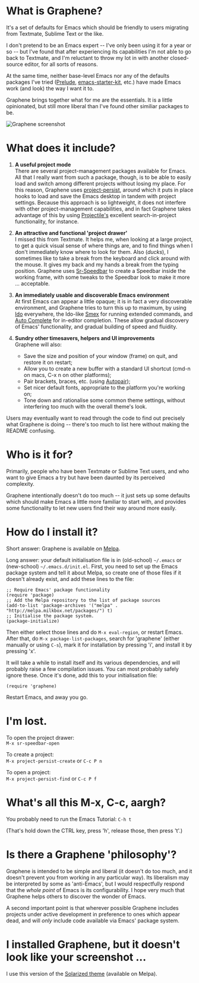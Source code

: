What is Graphene?
=================
It's a set of defaults for Emacs which should be friendly to users migrating from Textmate, Sublime Text or the like.

I don't pretend to be an Emacs expert -- I've only been using it for a year or so -- but I've found that after experiencing its capabilities I'm not able to go back to Textmate, and I'm reluctant to throw my lot in with another closed-source editor, for all sorts of reasons.

At the same time, neither base-level Emacs nor any of the defaults packages I've tried ([Prelude](https://github.com/bbatsov/prelude), [emacs-starter-kit](https://github.com/technomancy/emacs-starter-kit), etc.) have made Emacs work (and look) the way I want it to.

Graphene brings together what for me are the essentials. It is a little opinionated, but still more liberal than I've found other similiar packages to be.

![Graphene screenshot](http://s3-eu-west-1.amazonaws.com/graphene/graphene.png)

What does it include?
=====================
1. **A useful project mode**  
   There are several project-management packages available for Emacs. All that I really want from such a package, though, is to be able to easily load and switch among different projects without losing my place. For this reason, Graphene uses [project-persist](https://github.com/rdallasgray/project-persist), around which it puts in place hooks to load and save the Emacs desktop in tandem with project settings. Because this approach is so lightweight, it does not interfere with other project-management capabilities, and in fact Graphene takes advantage of this by using [Projectile's](https://github.com/bbatsov/projectile) excellent search-in-project functionality, for instance.
   
2. **An attractive and functional 'project drawer'**  
   I missed this from Textmate. It helps me, when looking at a large project, to get a quick visual sense of where things are, and to find things when I don't immediately know where to look for them. Also (*ducks*), I sometimes like to take a break from the keyboard and click around with the mouse. It gives my back and my hands a break from the typing position. Graphene uses [Sr-Speedbar](https://github.com/emacsmirror/sr-speedbar) to create a Speedbar inside the working frame, with some tweaks to the Speedbar look to make it more ... acceptable.
   
3. **An immediately usable and discoverable Emacs environment**  
   At first Emacs can appear a little opaque; it is in fact a very discoverable environment, and Graphene tries to turn this up to maximum, by using [Ido](http://emacswiki.org/emacs/InteractivelyDoThings) everywhere, the Ido-like [Smex](http://www.emacswiki.org/Smex) for running extended commands, and [Auto Complete](http://emacswiki.org/emacs/AutoComplete) for in-editor completion. These allow gradual discovery of Emacs' functionality, and gradual building of speed and fluidity.
   
4. **Sundry other timesavers, helpers and UI improvements**  
   Graphene will also:
   - Save the size and position of your window (frame) on quit, and restore it on restart;
   - Allow you to create a new buffer with a standard UI shortcut (cmd-n on macs, C-x n on other platforms);
   - Pair brackets, braces, etc. (using [Autopair](https://github.com/capitaomorte/autopair));
   - Set nicer default fonts, appropriate to the platform you're working on;
   - Tone down and rationalise some common theme settings, without interfering too much with the overall theme's look.
   
Users may eventually want to read through the code to find out precisely what Graphene is doing -- there's too much to list here without making the README confusing.

Who is it for?
==============
Primarily, people who have been Textmate or Sublime Text users, and who want to give Emacs a try but have been daunted by its perceived complexity.

Graphene intentionally doesn't do too much -- it just sets up some defaults which should make Emacs a little more familiar to start with, and provides some functionality to let new users find their way around more easily.

How do I install it?
====================
Short answer: Graphene is available on [Melpa](http://melpa.milkbox.net).

Long answer: your default initialisation file is in (old-school) `~/.emacs` or (new-school) `~/.emacs.d/init.el`. First, you need to set up the Emacs package system and tell it about Melpa, so create one of those files if it doesn't already exist, and add these lines to the file:
```
;; Require Emacs' package functionality
(require 'package)
;; Add the Melpa repository to the list of package sources
(add-to-list 'package-archives '("melpa" . "http://melpa.milkbox.net/packages/") t)
;; Initialise the package system.
(package-initialize)
```
Then either select those lines and do `M-x eval-region`, or restart Emacs. After that, do `M-x package-list-packages`, search for 'graphene' (either manually or using `C-s`), mark it for installation by pressing 'i', and install it by pressing 'x'.

It will take a while to install itself and its various dependencies, and will probably raise a few compilation issues. You can most probably safely ignore these. Once it's done, add this to your initialisation file:
```
(require 'graphene)
```
Restart Emacs, and away you go.

I'm lost.
========
To open the project drawer:  
`M-x sr-speedbar-open`

To create a project:  
`M-x project-persist-create` or `C-c P n`

To open a project:  
`M-x project-persist-find` or `C-c P f`

What's all this M-x, C-c, aargh?
================================
You probably need to run the Emacs Tutorial: `C-h t`

(That's hold down the CTRL key, press 'h', release those, then press 't'.)

Is there a Graphene 'philosophy'?
=================================
Graphene is intended to be simple and liberal (it doesn't do too much, and it doesn't prevent you from working in any particular way). Its liberalism may be interpreted by some as 'anti-Emacs', but I would respectfully respond that the *whole point* of Emacs is its configurability. I hope very much that Graphene helps others to discover the wonder of Emacs.

A second important point is that wherever possible Graphene includes projects under active development in preference to ones which appear dead, and will *only* include code available via Emacs' package system.

I installed Graphene, but it doesn't look like your screenshot ...
==================================================================
I use this version of the [Solarized theme](https://github.com/sellout/emacs-color-theme-solarized) (available on Melpa).
